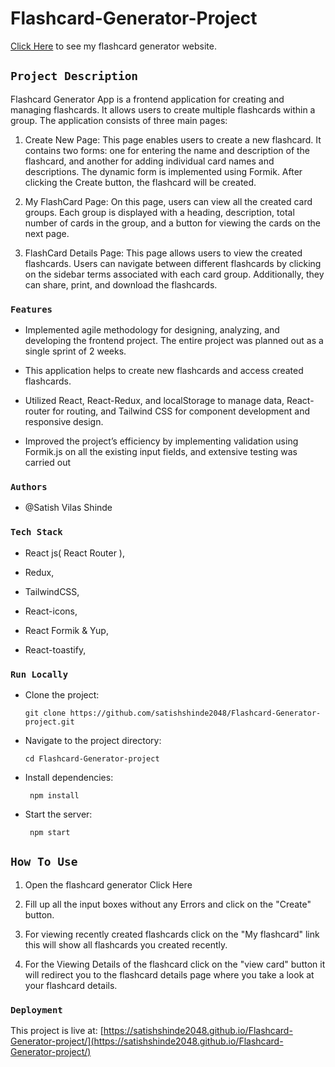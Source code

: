 # Flashcard-Generator-Project 

  [Click Here](https://satishshinde2048.github.io/Flashcard-Generator-project/) to see my flashcard generator 
  website.

## `Project Description`

Flashcard Generator App is a frontend application for creating and managing flashcards. It allows users to 
  create multiple flashcards within a group. The application consists of three main pages:

  1. Create New Page:
     This page enables users to create a new flashcard. It contains two forms: one for entering the name and 
     description of the flashcard, and another for adding 
     individual card names and descriptions. The dynamic form is implemented using Formik. After clicking the 
     Create button, the flashcard will be created.

  1. My FlashCard Page:
   On this page, users can view all the created card groups. Each group is displayed with a heading, description, 
   total number of cards in the group, and a button 
   for viewing the cards on the next page.

  1. FlashCard Details Page:
   This page allows users to view the created flashcards. Users can navigate between different flashcards by 
   clicking on the sidebar terms associated with each 
   card group. Additionally, they can share, print, and download the flashcards.


### `Features`

 + Implemented agile methodology for designing, analyzing, and developing the frontend project. The entire 
    project  was planned out as a single sprint of 2 weeks.


  + This application helps to create new flashcards and access created flashcards.

 
  + Utilized React, React-Redux, and localStorage to manage data, React-router for routing, and Tailwind CSS for 
   component development and responsive design.

 
  + Improved the project’s efficiency by implementing validation using Formik.js on all the existing input fields, 
   and extensive testing was carried out
   

### `Authors`

 + @Satish Vilas Shinde

### `Tech Stack`

+ React js( React Router ),
     
+ Redux,       
     
+ TailwindCSS,  
     
+ React-icons,  
     
+ React Formik & Yup,   
     
+ React-toastify,
     

### `Run Locally`

+ Clone the project:

      git clone https://github.com/satishshinde2048/Flashcard-Generator-project.git  


+ Navigate to the project directory:

      cd Flashcard-Generator-project
                                                                                                       
+ Install dependencies:                                                                                                    

       npm install 
                                                                                                                                                                                                                
+ Start the server:                                                                                                        

       npm start       
      

## `How To Use`

1. Open the flashcard generator Click Here

1. Fill up all the input boxes without any Errors and click on the "Create" button.

1. For viewing recently created flashcards click on the "My flashcard" link this will show all flashcards you created recently.

1. For the Viewing Details of the flashcard click on the "view card" button it will redirect you to the flashcard details page where you take a look at your flashcard details.


### `Deployment`

This project is live at: [https://satishshinde2048.github.io/Flashcard-Generator-project/](https://satishshinde2048.github.io/Flashcard-Generator-project/)

